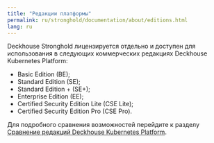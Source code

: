 ```yaml
---
title: "Редакции платформы"
permalink: ru/stronghold/documentation/about/editions.html
lang: ru
---
```


Deckhouse Stronghold лицензируется отдельно и доступен для использования в следующих коммерческих редакциях Deckhouse Kubernetes Platform:
- Basic Edition (BE);
- Standard Edition (SE);
- Standard Edition + (SE+);
- Enterprise Edition (EE);
- Certified Security Edition Lite (CSE Lite);
- Certified Security Edition Pro (CSE Pro).

Для подробного сравнения возможностей перейдите к разделу [Сравнение редакций Deckhouse Kubernetes Platform](../../../kubernetes-platform/documentation/v1/revision-comparison.html).

<!--
Краткое сравнение ключевых возможностей и особенностей редакций:

{% capture coming_soon %}<img src="/images/icons/note.svg" title="{{ site.data.i18n.common.coming_soon[page.lang] }}" aria-expanded="false">{% endcapture %}
{% assign not_supported = '<img src="/images/icons/not_supported.svg">' %}
{% assign supported = '<img src="/images/icons/supported.svg">' %}

| Возможности                                                     | SE                  | SE+               | EE |
|-----------------------------------------------------------------|---------------------|-------------------|----|
| Поддержка российских ОС                                         | {{ supported }}     | {{ supported }} | {{ supported }} |
| Развертывание в закрытом контуре                                | {{ supported }}     | {{ supported }} | {{ supported }} |
| Сетевые политики (микросегментация)                             | {{ supported }}     | {{ supported }} | {{ supported }} |
| Расширенный мониторинг                                          | {{ supported }}     | {{ supported }} | {{ supported }} |
| Управление балансировкой трафика                                | {{ supported }}     | {{ supported }} | {{ supported }} |
| Интерфейс администратора                                        | {{ supported }}     | {{ supported }} | {{ supported }} |
| Режим высокой доступности (HA)                                  | {{ supported }}     | {{ supported }} | {{ supported }} |
| Запрет на запуск контейнеров с уязвимостями                     | {{ not_supported }} | {{ not_supported }} | {{ supported }} |
| Поиск угроз безопасности                                        | {{ not_supported }} | {{ not_supported }} | {{ supported }} |
| Сканирование образов в runtime на уязвимости                    | {{ not_supported }} | {{ not_supported }} | {{ supported }} |
| [Техподдержка «Стандарт»](https://deckhouse.ru/tech-support/)   | {{ supported }}     | {{ supported }} | {{ supported }} |
| [Техподдержка «Стандарт +»](https://deckhouse.ru/tech-support/) | {{ supported }}     | {{ supported }} | {{ supported }} |
-->

